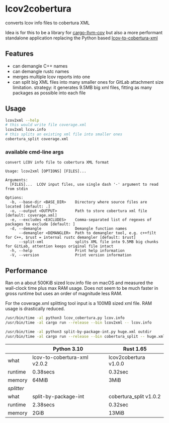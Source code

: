 # lcov2cobertura

converts lcov info files to cobertura XML

Idea is for this to be a library for [cargo-llvm-cov](https://github.com/taiki-e/cargo-llvm-cov) but also a more performant standalone application replacing the Python based [lcov-to-cobertura-xml](https://github.com/eriwen/lcov-to-cobertura-xml)

## Features

- can demangle C++ names
- can demangle rustc names
- merges multiple lcov reports into one
- can split big XML files into many smaller ones for GitLab attachment size limitation. strategy: it generates 9.5MB big xml files, fitting as many packages as possible into each file

## Usage

```bash
lcov2xml --help
# this would write file coverage.xml
lcov2xml lcov.info
# this splits an existing xml file into smaller ones
cobertura_split coverage.xml
```

### available cmd-line args

```
convert LCOV info file to cobertura XML format

Usage: lcov2xml [OPTIONS] [FILES]...

Arguments:
  [FILES]...  LCOV input files, use single dash '-' argument to read from stdin

Options:
  -b, --base-dir <BASE_DIR>    Directory where source files are located [default: .]
  -o, --output <OUTPUT>        Path to store cobertura xml file [default: coverage.xml]
  -e, --excludes <EXCLUDES>    Comma-separated list of regexes of packages to exclude [default: ]
  -d, --demangle               Demangle function names
      --demangler <DEMANGLER>  Path to demangler tool, e.g. c++filt for C++, $rust = internal rustc demangler [default: $rust]
      --split-xml              splits XML file into 9.5MB big chunks for GitLab, attention keeps original file intact
  -h, --help                   Print help information
  -V, --version                Print version information
```

## Performance

Ran on a about 500KiB sized lcov.info file on macOS and measured the wall-clock time plus max RAM usage.
Does not seem to be much faster in gross runtime but uses an order of magnitude less RAM.

For the coverage.xml splitting tool input is a 100MB sized xml file. RAM usage is drastically reduced.

```bash
/usr/bin/time -al python3 lcov_cobertura.py lcov.info
/usr/bin/time -al cargo run --release --bin lcov2xml -- lcov.info

/usr/bin/time -al python3 split-by-package-int.py huge.xml outdir
/usr/bin/time -al cargo run --release --bin cobertura_split -- huge.xml
```

|            | Python 3.10                  | Rust 1.65              |
| ---------- | ---------------------------- | ---------------------- |
| what       | lcov-to-cobertura-xml v2.0.2 | lcov2cobertura v1.0.0  |
| runtime    | 0.38secs                     | 0.32sec                |
| memory     | 64MiB                        | 3MiB                   |
| _splitter_ |                              |                        |
| what       | split-by-package-int         | cobertura_split v1.0.2 |
| runtime    | 2.38secs                     | 0.32sec                |
| memory     | 2GiB                         | 13MiB                  |
